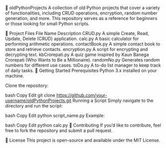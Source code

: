 🐍 oldPythonProjects
A collection of old Python projects that cover a variety of functionalities, including CRUD operations, encryption, random number generation, and more. This repository serves as a reference for beginners or those looking for small Python scripts.

📂 Project Files
File Name	Description
CRUD.py	A simple Create, Read, Update, Delete (CRUD) application.
calc.py	A basic calculator for performing arithmetic operations.
contactBook.py	A simple contact book to store and retrieve contacts.
encryption.py	A script for encrypting and decrypting text.
kbCrorepati.py	A quiz game inspired by Kaun Banega Crorepati (Who Wants to Be a Millionaire).
randomNo.py	Generates random numbers for different use cases.
toDo.py	A to-do list manager to keep track of daily tasks.
🚀 Getting Started
Prerequisites
Python 3.x installed on your machine.

Clone the repository:

bash
Copy
Edit
git clone https://github.com/your-username/oldPythonProjects.git
Running a Script
Simply navigate to the directory and run the script:

bash
Copy
Edit
python script_name.py
Example:

bash
Copy
Edit
python calc.py
📌 Contributing
If you’d like to contribute, feel free to fork the repository and submit a pull request.

🔗 License
This project is open-source and available under the MIT License.

